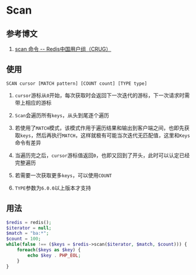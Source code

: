 # Scan

## 参考博文

1. [scan 命令 -- Redis中国用户组（CRUG）](http://redis.cn/commands/scan.html)

## 使用

```shell
SCAN cursor [MATCH pattern] [COUNT count] [TYPE type]
```

1. `cursor`游标从`0`开始，每次获取时会返回下一次迭代的游标，下一次请求时需带上相应的游标

2. `Scan`会遍历所有`keys`，从头到尾逐个遍历

3. 若使用了`MATCH`模式，该模式作用于遍历结果和输出到客户端之间，也即先获取`keys`，然后再执行`MATCH`，这样就极有可能当次迭代无匹配值，这里和`Keys`命令有差异

4. 当遍历完之后，`cursor`游标值返回`0`，也即又回到了开头，此时可以认定已经完整遍历

5. 若需要一次获取更多`keys`，可以使用`COUNT`

6. `TYPE`参数为`6.0.0`以上版本才支持

## 用法

```php
$redis = redis();
$iterator = null;
$match = "ba:*";
$count = 100;
while(false !== ($keys = $redis->scan($iterator, $match, $count))) {
    foreach($keys as $key) {
        echo $key . PHP_EOL;
    }
}
```
